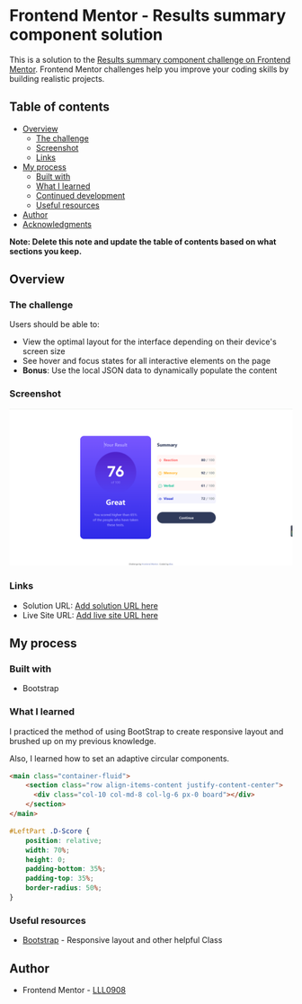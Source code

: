 # Frontend Mentor - Results summary component solution

This is a solution to the [Results summary component challenge on Frontend Mentor](https://www.frontendmentor.io/challenges/results-summary-component-CE_K6s0maV). Frontend Mentor challenges help you improve your coding skills by building realistic projects. 

## Table of contents

- [Overview](#overview)
  - [The challenge](#the-challenge)
  - [Screenshot](#screenshot)
  - [Links](#links)
- [My process](#my-process)
  - [Built with](#built-with)
  - [What I learned](#what-i-learned)
  - [Continued development](#continued-development)
  - [Useful resources](#useful-resources)
- [Author](#author)
- [Acknowledgments](#acknowledgments)

**Note: Delete this note and update the table of contents based on what sections you keep.**

## Overview

### The challenge

Users should be able to:

- View the optimal layout for the interface depending on their device's screen size
- See hover and focus states for all interactive elements on the page
- **Bonus**: Use the local JSON data to dynamically populate the content

### Screenshot

![](./screenshot.png)


### Links

- Solution URL: [Add solution URL here](https://your-solution-url.com)
- Live Site URL: [Add live site URL here](https://your-live-site-url.com)

## My process

### Built with

- Bootstrap


### What I learned

I practiced the method of using BootStrap to create responsive layout and brushed up on my previous knowledge.

Also, I learned how to set an adaptive circular components.

```html
<main class="container-fluid">
    <section class="row align-items-content justify-content-center">
      <div class="col-10 col-md-8 col-lg-6 px-0 board"></div>
    </section>
</main>

```
```css
#LeftPart .D-Score {
    position: relative;
    width: 70%;
    height: 0;
    padding-bottom: 35%;
    padding-top: 35%;
    border-radius: 50%;
}
```

### Useful resources

- [Bootstrap](https://getbootstrap.com/) - Responsive layout and other helpful Class


## Author

- Frontend Mentor - [LLL0908](https://www.frontendmentor.io/profile/LLL0908)


